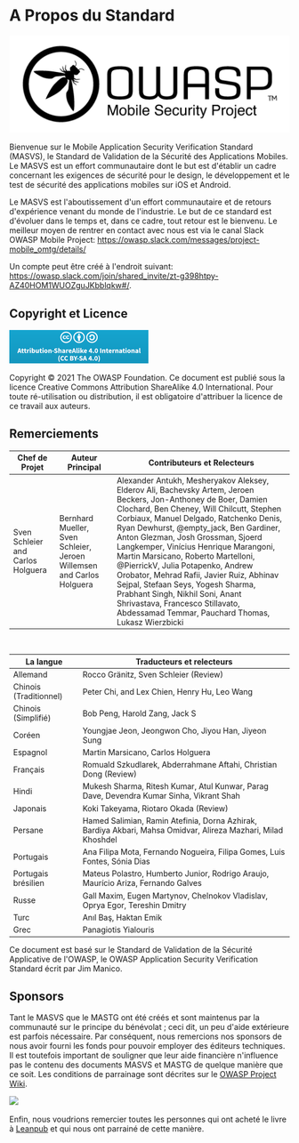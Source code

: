 # A Propos du Standard

![OWASP Logo](images/OWASP_logo.png)

Bienvenue sur le Mobile Application Security Verification Standard (MASVS), le Standard de Validation de la Sécurité des Applications Mobiles. Le MASVS est un effort communautaire dont le but est d'établir un cadre concernant les exigences de sécurité pour le design, le développement et le test de sécurité des applications mobiles sur iOS et Android.

Le MASVS est l'aboutissement d'un effort communautaire et de retours d'expérience venant du monde de l'industrie. Le but de ce standard est d'évoluer dans le temps et, dans ce cadre, tout retour est le bienvenu. Le meilleur moyen de rentrer en contact avec nous est via le canal Slack OWASP Mobile Project: <https://owasp.slack.com/messages/project-mobile_omtg/details/>

Un compte peut être créé à l'endroit suivant: <https://owasp.slack.com/join/shared_invite/zt-g398htpy-AZ40HOM1WUOZguJKbblqkw#/>.

## Copyright et Licence

[![Creative Commons License](images/CC-license.png)](https://creativecommons.org/licenses/by-sa/4.0/)

Copyright © 2021 The OWASP Foundation. Ce document est publié sous la licence Creative Commons Attribution ShareAlike 4.0 International. Pour toute ré-utilisation ou distribution, il est obligatoire d'attribuer la licence de ce travail aux auteurs.

<!-- \pagebreak -->

## Remerciements

| Chef de Projet | Auteur Principal | Contributeurs et Relecteurs
| ------- | --- | ----------------- |
| Sven Schleier and Carlos Holguera | Bernhard Mueller, Sven Schleier, Jeroen Willemsen and Carlos Holguera | Alexander Antukh, Mesheryakov Aleksey, Elderov Ali, Bachevsky Artem, Jeroen Beckers, Jon-Anthoney de Boer, Damien Clochard, Ben Cheney, Will Chilcutt, Stephen Corbiaux, Manuel Delgado, Ratchenko Denis, Ryan Dewhurst, @empty_jack, Ben Gardiner, Anton Glezman, Josh Grossman, Sjoerd Langkemper, Vinícius Henrique Marangoni, Martin Marsicano, Roberto Martelloni, @PierrickV, Julia Potapenko, Andrew Orobator, Mehrad Rafii, Javier Ruiz, Abhinav Sejpal, Stefaan Seys, Yogesh Sharma, Prabhant Singh, Nikhil Soni, Anant Shrivastava, Francesco Stillavato, Abdessamad Temmar, Pauchard Thomas, Lukasz Wierzbicki |

<br/>

| La langue | Traducteurs et relecteurs |
| --------------- | ------------------------------------------------------------ |
| Allemand | Rocco Gränitz, Sven Schleier (Review) |
| Chinois (Traditionnel) | Peter Chi, and Lex Chien, Henry Hu, Leo Wang |
| Chinois (Simplifié) | Bob Peng, Harold Zang, Jack S |
| Coréen | Youngjae Jeon, Jeongwon Cho, Jiyou Han, Jiyeon Sung |
| Espagnol | Martin Marsicano, Carlos Holguera |
| Français | Romuald Szkudlarek, Abderrahmane Aftahi, Christian Dong (Review) |
| Hindi | Mukesh Sharma, Ritesh Kumar, Atul Kunwar, Parag Dave, Devendra Kumar Sinha, Vikrant Shah |
| Japonais | Koki Takeyama, Riotaro Okada (Review) |
| Persane | Hamed Salimian, Ramin Atefinia, Dorna Azhirak, Bardiya Akbari, Mahsa Omidvar, Alireza Mazhari, Milad Khoshdel |
| Portugais | Ana Filipa Mota, Fernando Nogueira, Filipa Gomes, Luis Fontes, Sónia Dias|
| Portugais brésilien | Mateus Polastro, Humberto Junior, Rodrigo Araujo, Maurício Ariza, Fernando Galves |
| Russe | Gall Maxim, Eugen Martynov, Chelnokov Vladislav, Oprya Egor, Tereshin Dmitry |
| Turc | Anıl Baş, Haktan Emik |
| Grec | Panagiotis Yialouris |

Ce document est basé sur le Standard de Validation de la Sécurité Applicative de l'OWASP, le OWASP Application Security Verification Standard écrit par Jim Manico.

## Sponsors

Tant le MASVS que le MASTG ont été créés et sont maintenus par la communauté sur le principe du bénévolat ; ceci dit, un peu d'aide extérieure est parfois nécessaire. Par conséquent, nous remercions nos sponsors de nous avoir fourni les fonds pour pouvoir employer des éditeurs techniques. Il est toutefois important de souligner que leur aide financière n'influence pas le contenu des documents MASVS et MASTG de quelque manière que ce soit. Les conditions de parrainage sont décrites sur le [OWASP Project Wiki](https://owasp.org/www-project-mobile-app-security/#div-sponsorship "OWASP Mobile Application Security Testing Guide Sponsorship Packages").

<img src="https://raw.githubusercontent.com/OWASP/owasp-mastg/master/Document/Images/Donators/donators.png"/>

Enfin, nous voudrions remercier toutes les personnes qui ont acheté le livre à [Leanpub](https://leanpub.com/mobile-security-testing-guide) et qui nous ont parrainé de cette manière.
